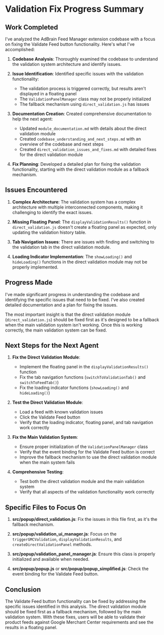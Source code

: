 # Validation Fix Progress Summary

## Work Completed

I've analyzed the AdBrain Feed Manager extension codebase with a focus on fixing the Validate Feed button functionality. Here's what I've accomplished:

1. **Codebase Analysis**: Thoroughly examined the codebase to understand the validation system architecture and identify issues.

2. **Issue Identification**: Identified specific issues with the validation functionality:
   - The validation process is triggered correctly, but results aren't displayed in a floating panel
   - The `ValidationPanelManager` class may not be properly initialized
   - The fallback mechanism using `direct_validation.js` has issues

3. **Documentation Creation**: Created comprehensive documentation to help the next agent:
   - Updated `module_documentation.md` with details about the direct validation module
   - Created `codebase_understanding_and_next_steps.md` with an overview of the codebase and next steps
   - Created `direct_validation_issues_and_fixes.md` with detailed fixes for the direct validation module

4. **Fix Planning**: Developed a detailed plan for fixing the validation functionality, starting with the direct validation module as a fallback mechanism.

## Issues Encountered

1. **Complex Architecture**: The validation system has a complex architecture with multiple interconnected components, making it challenging to identify the exact issues.

2. **Missing Floating Panel**: The `displayValidationResults()` function in `direct_validation.js` doesn't create a floating panel as expected, only updating the validation history table.

3. **Tab Navigation Issues**: There are issues with finding and switching to the validation tab in the direct validation module.

4. **Loading Indicator Implementation**: The `showLoading()` and `hideLoading()` functions in the direct validation module may not be properly implemented.

## Progress Made

I've made significant progress in understanding the codebase and identifying the specific issues that need to be fixed. I've also created detailed documentation and a plan for fixing the issues.

The most important insight is that the direct validation module (`direct_validation.js`) should be fixed first as it's designed to be a fallback when the main validation system isn't working. Once this is working correctly, the main validation system can be fixed.

## Next Steps for the Next Agent

1. **Fix the Direct Validation Module**:
   - Implement the floating panel in the `displayValidationResults()` function
   - Fix the tab navigation functions (`switchToValidationTab()` and `switchToFeedTab()`)
   - Fix the loading indicator functions (`showLoading()` and `hideLoading()`)

2. **Test the Direct Validation Module**:
   - Load a feed with known validation issues
   - Click the Validate Feed button
   - Verify that the loading indicator, floating panel, and tab navigation work correctly

3. **Fix the Main Validation System**:
   - Ensure proper initialization of the `ValidationPanelManager` class
   - Verify that the event binding for the Validate Feed button is correct
   - Improve the fallback mechanism to use the direct validation module when the main system fails

4. **Comprehensive Testing**:
   - Test both the direct validation module and the main validation system
   - Verify that all aspects of the validation functionality work correctly

## Specific Files to Focus On

1. **src/popup/direct_validation.js**: Fix the issues in this file first, as it's the fallback mechanism.

2. **src/popup/validation_ui_manager.js**: Focus on the `triggerGMCValidation`, `displayValidationResults`, and `createDirectValidationPanel` methods.

3. **src/popup/validation_panel_manager.js**: Ensure this class is properly initialized and available when needed.

4. **src/popup/popup.js** or **src/popup/popup_simplified.js**: Check the event binding for the Validate Feed button.

## Conclusion

The Validate Feed button functionality can be fixed by addressing the specific issues identified in this analysis. The direct validation module should be fixed first as a fallback mechanism, followed by the main validation system. With these fixes, users will be able to validate their product feeds against Google Merchant Center requirements and see the results in a floating panel.